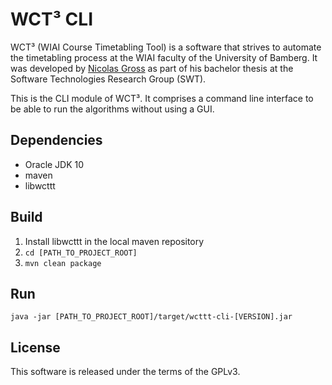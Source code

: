 # WCT³ CLI

WCT³ (WIAI Course Timetabling Tool) is a software that strives to automate the 
timetabling process at the WIAI faculty of the University of Bamberg. It was 
developed by [Nicolas Gross](https://github.com/nicolasgross) as part of his 
bachelor thesis at the Software Technologies Research Group (SWT).

This is the CLI module of WCT³. It comprises a command line interface to be 
able to run the algorithms without using a GUI.


## Dependencies

- Oracle JDK 10
- maven
- libwcttt


## Build

1. Install libwcttt in the local maven repository
2. `cd [PATH_TO_PROJECT_ROOT]`
3. `mvn clean package` 


## Run

`java -jar [PATH_TO_PROJECT_ROOT]/target/wcttt-cli-[VERSION].jar`


## License

This software is released under the terms of the GPLv3.
